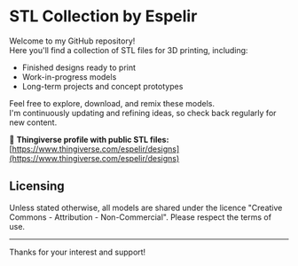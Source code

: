 # STL Collection by Espelir

Welcome to my GitHub repository!  
Here you'll find a collection of STL files for 3D printing, including:

- Finished designs ready to print
- Work-in-progress models
- Long-term projects and concept prototypes

Feel free to explore, download, and remix these models.  
I'm continuously updating and refining ideas, so check back regularly for new content.

🔗 **Thingiverse profile with public STL files:**  
[https://www.thingiverse.com/espelir/designs](https://www.thingiverse.com/espelir/designs)

## Licensing

Unless stated otherwise, all models are shared under the licence "Creative Commons - Attribution - Non-Commercial". Please respect the terms of use.

---

Thanks for your interest and support!
